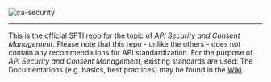 ![ca-security](https://github.com/swissfintechinnovations/ca-security/assets/116151702/72c5a7f2-9d92-40ab-aca7-b39049836153)

***
This is the official SFTI repo for the topic of _API Security and Consent Management_. Please note that this repo - unlike the others - does not contain any recommendations for API standardization. For the purpose of _API Security and Consent Management_, existing standards are used: The Documentations (e.g. basics, best practices) may be found in the [Wiki](https://github.com/swissfintechinnovations/ca-security/wiki).
